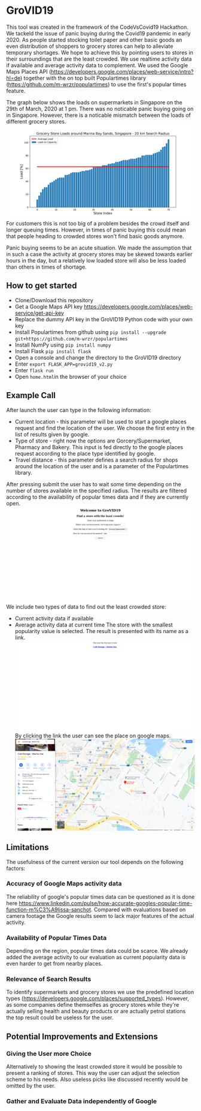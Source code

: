 # GroVID19
This tool was created in the framework of the CodeVsCovid19 Hackathon.
We tackeld the issue of panic buying during the Covid19 pandemic in early 2020. As people started stocking toilet paper and other basic goods an even distribution of shoppers to grocery stores can help to alleviate temporary shortages. We hope to achieve this by pointing users to stores in their surroundings that are the least crowded. We use realtime activity data if available and average activity data to complement. We used the Google Maps Places API (https://developers.google.com/places/web-service/intro?hl=de) together with the on top built Populartimes library (https://github.com/m-wrzr/populartimes) to use the first's popular times feature.

The graph below shows the loads on supermarkets in Singapore on the 29th of March, 2020 at 1 pm. There was no noticable panic buying going on in Singapore. However, there is a noticable mismatch between the loads of different grocery stores.
![Marina Graphic](/images/MarinaBaySands_Data.png)
For customers this is not too big of a problem besides the crowd itself and longer queuing times. However, in times of panic buying this could mean that people heading to crowded stores won't find basic goods anymore.

Panic buying seems to be an acute situation. We made the assumption that in such a case the activity at grocery stores may be skewed towards earlier hours in the day, but a relatively low loaded store will also be less loaded than others in times of shortage.

## How to get started
+ Clone/Download this repository
+ Get a Google Maps API key https://developers.google.com/places/web-service/get-api-key
+ Replace the dummy API key in the GroVID19 Python code with your own key
+ Install Populartimes from github using `pip install --upgrade git+https://github.com/m-wrzr/populartimes`
+ Install NumPy using `pip install numpy`
+ Install Flask `pip install flask`
+ Open a console and change the directory to the GroVID19 directory
+ Enter `export FLASK_APP=grovid19_v2.py`
+ Enter `flask run`
+ Open `home.html`in the browser of your choice
  
 ## Example Call
After launch the user can type in the following information:
+ Current location - this parameter will be used to start a google places request and find the location of the user. We choose the first entry in the list of results given by google.
+ Type of store - right now the options are Gorcery/Supermarket, Pharmacy and Bakery. This input is fed directly to the google places request according to the place type identified by google.
+ Travel distance - this parameter defines a search radius for shops around the location of the user and is a parameter of the Populartimes library. 

After pressing submit the user has to wait some time depending on the number of stores available in the specified radius. The results are filtered according to the availability of popular times data and if they are currently open.
![RequestScreen](/images/InitialRequest.png)
We include two types of data to find out the least crowded store:
+ Current activity data if available
+ Average activity data at current time
The store with the smallest popularity value is selected.
The result is presented with its name as a link. 
![ResultScreen](/images/Result.png)
By clicking the link the user can see the place on google maps.
![MapsResultScreen](/images/MapsResult.png)

 ## Limitations
 The usefulness of the current version our tool depends on the following factors:
 
 ### Accuracy of Google Maps activity data
 The reliability of google's popular times data can be questioned as it is done here https://www.linkedin.com/pulse/how-accurate-googles-popular-time-function-m%C3%A9lissa-sanchot. Compared with evaluations based on camera footage the Google results seem to lack major features of the actual activity.
 
 ### Availability of Popular Times Data
Depending on the region, popular times data could be scarce. We already added the average activity to our evaluation as current popularity data is even harder to get from nearby places.
 
 ### Relevance of Search Results
To identify supermarkets and grocery stores we use the predefined location types (https://developers.google.com/places/supported_types). However, as some companies define themselfes as grocery stores while they're actually selling health and beauty products or are actually petrol stations the top result could be useless for the user.

## Potential Improvements and Extensions
### Giving the User more Choice
Alternatively to showing the least crowded store it would be possible to present a ranking of stores. This way the user can adjust the selection scheme to his needs. Also useless picks like discussed recently would be omitted by the user.

### Gather and Evaluate Data independently of Google


 
 
